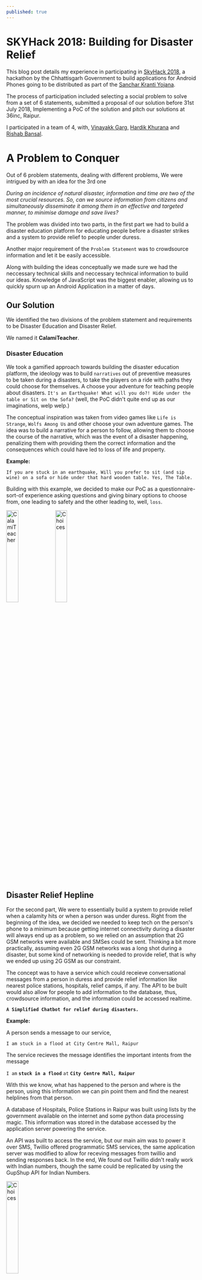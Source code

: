```yaml
---
published: true
---
```


# SKYHack 2018: Building for Disaster Relief

This blog post details my experience in participating in [SkyHack 2018](skyhack.36inc.in), a hackathon by the Chhattisgarh Government to build applications for Android Phones going to be distributed as part of the [Sanchar Kranti Yojana](https://navbharattimes.indiatimes.com/business/business-news/micromax-jio-bag-rs-1500-cr-order-from-chhattisgarh-government/articleshow/65830455.cms).

The process of participation included selecting a social problem to solve from a set of 6 statements, submitted a proposal of our solution before 31st July 2018, Implementing a PoC of the solution and pitch our solutions at 36inc, Raipur.

I participated in a team of 4, with, [Vinayakk Garg](https://github.com/vinayakkgarg), [Hardik Khurana](https://github.com/hardik0330) and [Rishab Bansal](https://github.com/rishab-rb).

# A Problem to Conquer

Out of 6 problem statements, dealing with different problems, We were intrigued by with an idea for the 3rd one

_During an incidence of natural disaster, information and time are two of the most crucial resources. So, can we source information from citizens and simultaneously disseminate it among them in an effective and targeted manner, to minimise damage and save lives?_

The problem was divided into two parts, in the first part we had to build a disaster education platform for educating people before a disaster strikes and a system to provide relief to people under duress.

Another major requirement of the `Problem Statement` was to crowdsource information and let it be easily accessible.

Along with building the ideas conceptually we made sure we had the neccessary technical skills and neccessary technical information to build our ideas. Knowledge of JavaScript was the biggest enabler, allowing us to quickly spurn up an Android Application in a matter of days.

## Our Solution

We identified the two divisions of the problem statement and requirements to be Disaster Education and Disaster Relief.

We named it **CalamiTeacher**.

### Disaster Education

We took a gamified approach towards building the disaster education platform, the ideology was to build `narratives` out of preventive measures to be taken during a disasters, to take the players on a ride with paths they could choose for themselves. A choose your adventure for teaching people about disasters. `It's an Earthquake! What will you do?! Hide under the table or Sit on the Sofa?` (well, the PoC didn't quite end up as our imaginations, welp welp.)

The conceptual inspiration was taken from video games like `Life is Strange`, `Wolfs Among Us` and other choose your own adventure games.
The idea was to build a narrative for a person to follow, allowing them to choose the course of the narrative, which was the event of a disaster happening, penalizing them with providing them the correct information and the consequences which could have led to loss of life and property.

**Example:** 

`If you are stuck in an earthquake, Will you prefer to sit (and sip wine) on a sofa or hide under that hard wooden table. Yes, The Table.` 

Building with this example, we decided to make our PoC as a questionnaire-sort-of experience asking questions and giving binary options to choose from, one leading to safety and the other leading to, well, `loss`. 

<img src='https://i.imgur.com/P03Q9Or.jpg' width='25%' alt='CalamiTeacher'> <img src='https://i.imgur.com/fqrpQ2n.png' width='25%' alt='Choices'>

## Disaster Relief Hepline

For the second part, We were to essentially build a system to provide relief when a calamity hits or when a person was under duress. Right from the beginning of the idea, we decided we needed to keep tech on the person's phone to a minimum because getting internet connectivity during a disaster will always end up as a problem, so we relied on an assumption that 2G GSM networks were available and SMSes could be sent. Thinking a bit more practically, assuming even 2G GSM networks was a long shot during a disaster, but some kind of networking is needed to provide relief, that is why we ended up using 2G GSM as our constraint.   

The concept was to have a service which could receieve conversational messages from a person in duress and provide relief information like nearest police stations, hospitals, relief camps, if any. The API to be built would also allow for people to add information to the database, thus, crowdsource information, and the information could be accessed realtime.

**`A Simplified Chatbot for relief during disasters.`**

**Example:**

A person sends a message to our service,

`I am stuck in a flood at City Centre Mall, Raipur`

The service recieves the message identifies the important intents from the message

`I am` **`stuck in a flood`** `at` **`City Centre Mall, Raipur`**

With this we know, what has happened to the person and where is the person, using this information we can pin point them and find the nearest helplines from that person.

A database of Hospitals, Police Stations in Raipur was built using lists by the government available on the internet and some python data processing magic. This information was stored in the database accessed by the application server powering the service. 

An API was built to access the service, but our main aim was to power it over SMS, Twillio offered programmatic SMS services, the same application server was modified to allow for receving messages from twillio and sending responses back. In the end, We found out Twillio didn't really work with Indian numbers, though the same could be replicated by using the GupShup API for Indian Numbers.

<img src='https://i.imgur.com/nXkKpsZ.png' width='25%' alt='Choices'>

# Technology

The crux of the Hackathon was to build an `Android Aplication` for the SKY phones, With no one in the team having experience with building Native Android Applications, we resorted to using `React-Native` to build our application as the application wasn't very complex in nature requiring any special hardware capabilities we could have wanted from writing it in Java.

To power our relief helpline, A REST API was built with Django and hosted on Heroku.

React Native is a framework for developing native Android and iOS applications in JavaScript.

The application was divided in two swipeable views for dealing with the two parts of the problem.

## Disaster Education

The window was divided in three rows
 - Media for the current question
 - The current question's text
 - Options for the current question
 
(as can be seen in screenshots above)

The idea of a narrative was not implemented to the extent of the concept, it was limited to providing the user correct information when a wrong option was selected and allowing them to select the correct information and proceed to the next question.

Building this section of the application was fairly straightfoward as the data for the questions was taken from a list of question written in a specific format and displayed succesively.

The format for defining a question was decided as (JSON):

```
{   
  'question': `Garbage bins, spare pipes, loose bricks outside house`,
  'img': Images.Questions[0],
  'options': {
      'choices': [ 
          {
              'name': 'Leave them there',                },
          {
              'name': 'Clean them asap', 
          }
      ],
      'correct' : 1,
      'correctText': `Keep the surroundings clean, Don’t let loose objects lie around`,
      'incorrectText': `Don’t let loose objects lie around before occurrence of a cyclone`
  },
}
```

With this structure, all the information about the question could be represented as JSON and stored in a list of question which was rendered by the App.

Source code for the application is available on [GitHub](https://github.com/arush15june/calalmiteacher).

##  Disaster Relief

The Disaster Relief system required NLP for processing messages received by the application, we used DialogFlow for this purpose, as it was easy to build intents and the service exposed a REST API to access the platform.

The application server was built in Django, It received requests from the application and SMS WebHook's and generated Hepline Responses.

DialogFlow was trained to pick up two intents, The Location of a person and the problem they were facing, It worked pretty good,even picking up locations that were not part of the training process most of the times.

When a request, a message, was recieved by the server, the message was sent to DialogFlow to extract the important information from the message. With this information we could recommend helplines nearest to the message sender.

For suggesting nearest helplines, we needed two points of information, coordinates of the sender, coordinates of helplines in our database. Then the euclidean distance of the coordinates would provide the information of the nearest helplines.

### Building the database

The information we extracted from publicly available lists was put in spreadsheets, most of the rows contained information like the Name of the Helpline, the Address, the City, and the Contact Information. To power our API, we needed the Coordinates of these helplines, Google's Geocoding API allowed us to do that. We built a simple Geocoder module and Geocoded the addresses to Coordinates. 

```
class Geocoder():
    
    API_URL = 'https://maps.googleapis.com/maps/api/geocode/json'
    API_KEY = ''
    
    def __init__(self, location, *args, **kwargs):
        self.location = location
        self.lat = None
        self.long = None
        self._geocode_location()
            
    def _geocode_request(self, address):
        params = {
            'address': address,
            'key': self.API_KEY
        }
        r = requests.get(self.API_URL, params=params, headers={'Cache-Control': 'no-cache'})   
        return r

    def _geocode_location(self):
        geocode = self._geocode_request(self.location)
        
        geocode_data = geocode.json()
        lat = geocode_data['results'][0]['geometry']['location']['lat']
        lng = geocode_data['results'][0]['geometry']['location']['lng']

        self.lat = lat
        self.lng = lng
        
    @property
    def coordinates(self):
        return (self.lat, self.lng)
```

(well, the geocoding api can be a hit or a miss, so multiple tries with the same request might return different results)

With this we had CSVs containing information of Relief Heplines in Chhattisgarh such as Hospitals, NGOs and Police Stations. This data was added to a SQL database with models defined in Django and served over the REST API.

We built a database of approximately 450 Relief Helplines.

# Pitching our application and the event.

Our proposal was selected and we flew to Raipur to pitch our application! The event took place at 36Inc, Raipur, a newly innaugrated Incubator in raipur incubating a lot of interesting startups.

For the competition, we ended up in a round table pitching our application to a panel of people from different domains and not just tech.

# Conclusion

Well, we didn't win the Rs.2 Lakh prize, but we got 3 SKY phones as a token of participation. 
I ended up learning to build an application in React Native and gathered more knowledge on building REST APIs and SMS Powered Apps.

The city of Raipur also had great air compared to Delhi. 10/10 will go again.
